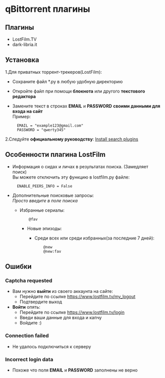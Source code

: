 # qBittorrent плагины

Плагины
-------

* LostFilm.TV
* dark-libria.it

Установка
---------

1.Для приватных торрент-трекеров(LostFilm):

* Сохраните файл *.py в любую удобную директорию
* Откройте файл при помощи **блокнота** или другого **текстового редактора**
* Замените текст в строках **EMAIL** и **PASSWORD**  **своими данными для входа на сайт**<br>
Пример:

        EMAIL = "example123@gmail.com"
        PASSWORD = "qwerty345"

2.Следуйте **официальному руководству**: [Install search plugins](https://github.com/qbittorrent/search-plugins/wiki/Install-search-plugins)

Особенности плагина LostFilm
----------------------------

* Информация о сидах и личах в результатах поиска. (Замедляет поиск)<br>
        Вы можете отключить эту функцию в lostfilm.py файле:

        ENABLE_PEERS_INFO = False

* Дополнительные поисковые запросы:<br>
*Просто введите в поле поиска*
  * Избранные сериалы:

            @fav

    * Новые эпизоды:
      * Среди всех или среди избранных(за последние 7 дней):

                @new
                @new:fav

Ошибки
------

### Captcha requested

* Вам нужно **выйти** из своего аккаунта на сайте:
  * Перейдите по ссылке <https://www.lostfilm.tv/my_logout>
  * Подтвердите выход
* **Войти** опять:
  * Перейдите по ссылке <https://www.lostfilm.tv/login>
  * Введи ваши данные для входа и капчу
  * Войдите :)

### Connection failed

* Не удалось подключиться к серверу

### Incorrect login data

* Похоже что поля **EMAIL** и **PASSWORD** заполнены не верно
